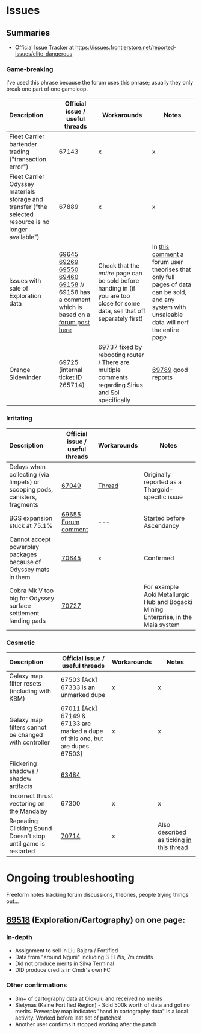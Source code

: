 # Issues

## Summaries

* Official Issue Tracker at https://issues.frontierstore.net/reported-issues/elite-dangerous

### Game-breaking
I've used this phrase because the forum uses this phrase; usually they only break one part of one gameloop.

| Description | Official issue / useful threads | Workarounds | Notes | 
| :--- | --- | --- | --- |
| Fleet Carrier bartender trading ("transaction error") | 67143 | x | x | 
| Fleet Carrier Odyssey materials storage and transfer ("the selected resource is no longer available") | 67889 | x | x | 
| Issues with sale of Exploration data  | [69645](https://issues.frontierstore.net/issue-detail/69645) [69269](https://issues.frontierstore.net/issue-detail/69269) [69550](https://issues.frontierstore.net/issue-detail/69550) [69460](https://issues.frontierstore.net/issue-detail/69460) [69158](https://issues.frontierstore.net/issue-detail/69158) // 69158 has a comment which is based on a [forum post here](https://forums.frontier.co.uk/threads/elite-dangerous-update-19-02-28-november-2024.630817/post-10498356) | Check that the *entire* page can be sold before handing in (if you are too close for some data, sell that off separately first) | In [this comment](https://forums.frontier.co.uk/threads/elite-dangerous-powerplay-2-0-questions-and-answers.628260/post-10500457) a forum user theorises that only full pages of data can be sold, and any system with unsaleable data will nerf the entire page | 
| Orange Sidewinder | [69725](https://issues.frontierstore.net/issue-detail/69725) (internal ticket ID 265714) | [69737](https://issues.frontierstore.net/issue-detail/69737) fixed by rebooting router / There are multiple comments regarding Sirius and Sol specifically | [69789](https://issues.frontierstore.net/issue-detail/69789) good reports | 

### Irritating

| Description | Official issue / useful threads | Workarounds | Notes | 
| :--- | --- | --- | --- | 
| Delays when collecting (via limpets) or scooping pods, canisters, fragments | [67049](https://issues.frontierstore.net/issue-detail/67049) | [Thread](https://forums.frontier.co.uk/threads/collector-limpets-getting-stuck-at-the-cargo-scoop-the-apparent-cause-and-a-workaround.629224/page-2) | Originally reported as a Thargoid-specific issue  | 
| BGS expansion stuck at 75.1% | [69655](https://issues.frontierstore.net/issue-detail/69655) [Forum comment](https://forums.frontier.co.uk/threads/bgs-since-ascendancy.630600/post-10499834) | --- | Started before Ascendancy |
| Cannot accept powerplay packages because of Odyssey mats in them | [70645](https://issues.frontierstore.net/issue-detail/70645) | x | Confirmed | 
| Cobra Mk V too big for Odyssey surface settlement landing pads | [70727](https://issues.frontierstore.net/issue-detail/70727) | | For example Aoki Metallurgic Hub and Bogacki Mining Enterprise, in the Maia system |

### Cosmetic

| Description | Official issue / useful threads | Workarounds | Notes |
| :--- | --- | --- | --- |
| Galaxy map filter resets (including with KBM) | 67503 [Ack] 67333 is an unmarked dupe | x | x |
| Galaxy map filters cannot be changed with controller  | 67011 [Ack] 67149 & 67133 are marked a dupe of this one, but are dupes 67503]  | x | x |
| Flickering shadows / shadow artifacts | [63484](https://issues.frontierstore.net/issue-detail/63484) | | |
| Incorrect thrust vectoring on the Mandalay | 67300 | x | x | 
| Repeating Clicking Sound Doesn't stop until game is restarted | [70714](https://issues.frontierstore.net/issue-detail/70714) | x | Also described as ticking [in this thread](https://forums.frontier.co.uk/threads/annoying-ticking.616497/page-2#post-10481217) | 

# Ongoing troubleshooting

Freeform notes tracking forum discussions, theories, people trying things out...

## [69518](https://issues.frontierstore.net/issue-detail/69158) (Exploration/Cartography) on one page:
### In-depth
 - Assignment to sell in Liu Bajara / Fortified
 - Data from "around Ngurii" including 3 ELWs, 7m credits
 - Did not produce merits in Silva Terminal
 - DID produce credits in Cmdr's own FC
### Other confirmations
 - 3m+ of cartography data at Olokulu and received no merits
 - Sietynas (Kaine Fortified Region) - Sold 500k worth of data and got no merits. Powerplay map indicates "hand in cartography data" is a local activity. Worked before last set of patches!
 - Another user confirms it stopped working after the patch
